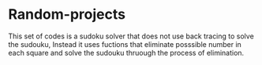 # Random-projects
This set of codes is a sudoku solver that does not use back tracing to solve the sudouku, Instead it uses fuctions that eliminate posssible number in each square and solve the sudouku
thruough the process of elimination.
